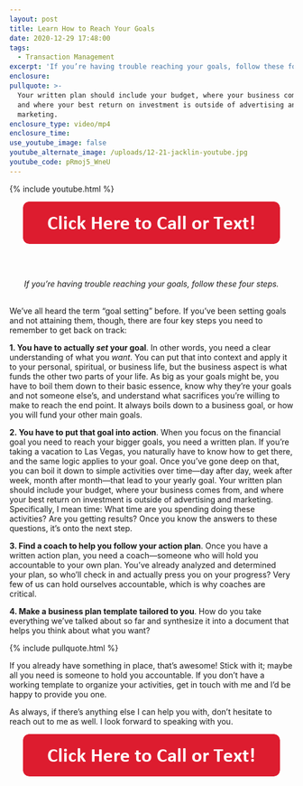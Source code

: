 ```yaml
---
layout: post
title: Learn How to Reach Your Goals
date: 2020-12-29 17:48:00
tags:
  - Transaction Management
excerpt: 'If you’re having trouble reaching your goals, follow these four steps.'
enclosure:
pullquote: >-
  Your written plan should include your budget, where your business comes from,
  and where your best return on investment is outside of advertising and
  marketing.
enclosure_type: video/mp4
enclosure_time:
use_youtube_image: false
youtube_alternate_image: /uploads/12-21-jacklin-youtube.jpg
youtube_code: pRmoj5_WneU
---
```


{% include youtube.html %}

<center><a href="tel:6306382600"><img alt="" width="456" height="75" src="/uploads/click-here-to-call-or-text.png" /></a></center>

### &nbsp;

<center><em>If you&rsquo;re having trouble reaching your goals, follow these four steps.</em></center>

<br>We’ve all heard the term “goal setting” before. If you’ve been setting goals and not attaining them, though, there are four key steps you need to remember to get back on track:

**1\. You have to actually *set* your goal**. In other words, you need a clear understanding of what you *want*. You can put that into context and apply it to your personal, spiritual, or business life, but the business aspect is what funds the other two parts of your life. As big as your goals might be, you have to boil them down to their basic essence, know why they’re your goals and not someone else’s, and understand what sacrifices you’re willing to make to reach the end point. It always boils down to a business goal, or how you will fund your other main goals.

**2\. You have to put that goal into action**. When you focus on the financial goal you need to reach your bigger goals, you need a written plan. If you’re taking a vacation to Las Vegas, you naturally have to know how to get there, and the same logic applies to your goal. Once you’ve gone deep on that, you can boil it down to simple activities over time—day after day, week after week, month after month—that lead to your yearly goal. Your written plan should include your budget, where your business comes from, and where your best return on investment is outside of advertising and marketing. Specifically, I mean time: What time are you spending doing these activities? Are you getting results? Once you know the answers to these questions, it’s onto the next step.

**3\. Find a coach to help you follow your action plan**. Once you have a written action plan, you need a coach—someone who will hold you accountable to your own plan. You’ve already analyzed and determined your plan, so who’ll check in and actually press you on your progress? Very few of us can hold ourselves accountable, which is why coaches are critical.

**4\. Make a business plan template tailored to you**. How do you take everything we’ve talked about so far and synthesize it into a document that helps you think about what you want?

{% include pullquote.html %}

If you already have something in place, that’s awesome\! Stick with it; maybe all you need is someone to hold you accountable. If you don’t have a working template to organize your activities, get in touch with me and I’d be happy to provide you one.

As always, if there’s anything else I can help you with, don’t hesitate to reach out to me as well. I look forward to speaking with you.

<center><a href="tel:6306382600"><img alt="" width="456" height="75" src="/uploads/click-here-to-call-or-text.png" /></a></center>
